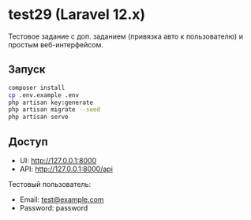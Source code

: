 # test29 (Laravel 12.x)
Тестовое задание с доп. заданием (привязка авто к пользователю) и простым веб-интерфейсом.

## Запуск
```bash
composer install
cp .env.example .env
php artisan key:generate
php artisan migrate --seed
php artisan serve
```

## Доступ
- UI: http://127.0.0.1:8000
- API: http://127.0.0.1:8000/api

Тестовый пользователь:
- Email: test@example.com
- Password: password
